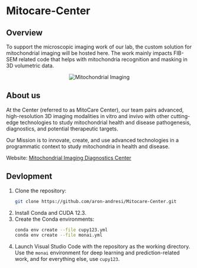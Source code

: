# Mitocare-Center
## Overview

To support the microscopic imaging work of our lab, the custom solution 
for mitochondrial imaging will be hosted here. The work mainly impacts 
FIB-SEM related code that helps with mitochondria recognition and masking in 3D 
volumetric data.

<div align="center">
  <img src="https://research.jefferson.edu/content/research/mitochrondrial-imaging-diagnostics-center/jcr%3acontent/root/article/responsivegrid/text_and_image/image.img.jpg/1714670218945.jpg" alt="Mitochondrial Imaging">
</div>

## About us
At the Center (referred to as MitoCare Center), our team pairs advanced, 
high-resolution 3D imaging modalities in vitro and invivo with other 
cutting-edge technologies to study mitochondrial health and disease 
pathogenesis, diagnostics, and potential therapeutic targets.

Our Mission is to innovate, create, and use advanced technologies in a
programmatic context to study mitochondria in health and disease.

Website: [Mitochondrial Imaging Diagnostics Center](https://research.jefferson.edu/mitochrondrial-imaging-diagnostics-center.html)

## Devlopment

1. Clone the repository:
    ```bash
    git clone https://github.com/aron-andresi/Mitocare-Center.git
    ```
2. Install Conda and CUDA 12.3.
3. Create the Conda environments:
    ```bash
    conda env create --file cupy123.yml
    conda env create --file monai.yml
    ```
4. Launch Visual Studio Code with the repository as the working directory. Use the `monai` environment for deep learning and prediction-related work, and for everything else, use `cupy123`.
